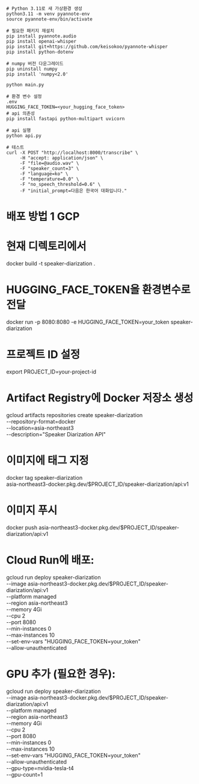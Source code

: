 ```shell
# Python 3.11로 새 가상환경 생성
python3.11 -m venv pyannote-env
source pyannote-env/bin/activate

# 필요한 패키지 재설치
pip install pyannote.audio
pip install openai-whisper
pip install git+https://github.com/keisokoo/pyannote-whisper
pip install python-dotenv

# numpy 버전 다운그레이드
pip uninstall numpy
pip install 'numpy<2.0'

python main.py
```

```shell
# 환경 변수 설정
.env
HUGGING_FACE_TOKEN=<your_hugging_face_token>
# api 의존성
pip install fastapi python-multipart uvicorn

# api 실행
python api.py

# 테스트
curl -X POST "http://localhost:8000/transcribe" \
     -H "accept: application/json" \
     -F "file=@audio.wav" \
     -F "speaker_count=3" \
     -F "language=ko" \
     -F "temperature=0.0" \
     -F "no_speech_threshold=0.6" \
     -F "initial_prompt=다음은 한국어 대화입니다."
```

# 배포 방법 1 GCP
# 현재 디렉토리에서
docker build -t speaker-diarization .
# HUGGING_FACE_TOKEN을 환경변수로 전달
docker run -p 8080:8080 -e HUGGING_FACE_TOKEN=your_token speaker-diarization
# 프로젝트 ID 설정
export PROJECT_ID=your-project-id

# Artifact Registry에 Docker 저장소 생성
gcloud artifacts repositories create speaker-diarization \
    --repository-format=docker \
    --location=asia-northeast3 \
    --description="Speaker Diarization API"

# 이미지에 태그 지정
docker tag speaker-diarization \
    asia-northeast3-docker.pkg.dev/$PROJECT_ID/speaker-diarization/api:v1

# 이미지 푸시
docker push asia-northeast3-docker.pkg.dev/$PROJECT_ID/speaker-diarization/api:v1

# Cloud Run에 배포:
gcloud run deploy speaker-diarization \
  --image asia-northeast3-docker.pkg.dev/$PROJECT_ID/speaker-diarization/api:v1 \
  --platform managed \
  --region asia-northeast3 \
  --memory 4Gi \
  --cpu 2 \
  --port 8080 \
  --min-instances 0 \
  --max-instances 10 \
  --set-env-vars "HUGGING_FACE_TOKEN=your_token" \
  --allow-unauthenticated

<!-- memory 4Gi: 메모리 할당
cpu 2: CPU 코어 수
min-instances 0: Serverless (요청 없을 때 0개)
max-instances 10: 최대 인스턴스 수
allow-unauthenticated: 공개 접근 허용 -->

# GPU 추가 (필요한 경우):
gcloud run deploy speaker-diarization \
  --image asia-northeast3-docker.pkg.dev/$PROJECT_ID/speaker-diarization/api:v1 \
  --platform managed \
  --region asia-northeast3 \
  --memory 4Gi \
  --cpu 2 \
  --port 8080 \
  --min-instances 0 \
  --max-instances 10 \
  --set-env-vars "HUGGING_FACE_TOKEN=your_token" \
  --allow-unauthenticated \
  --gpu-type=nvidia-tesla-t4 \
  --gpu-count=1